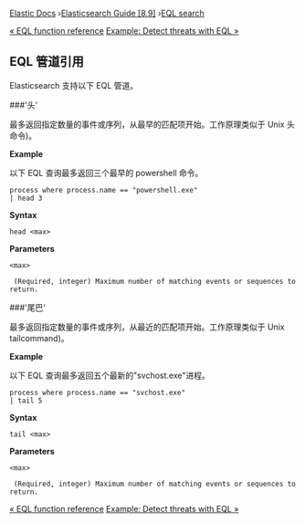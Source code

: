 

[Elastic Docs](/guide/) ›[Elasticsearch Guide [8.9]](index.md) ›[EQL
search](eql.md)

[« EQL function reference](eql-function-ref.md) [Example: Detect threats
with EQL »](eql-ex-threat-detection.md)

## EQL 管道引用

Elasticsearch 支持以下 EQL 管道。

###'头'

最多返回指定数量的事件或序列，从最早的匹配项开始。工作原理类似于 Unix 头命令)。

**Example**

以下 EQL 查询最多返回三个最早的 powershell 命令。

    
    
    process where process.name == "powershell.exe"
    | head 3

**Syntax**

    
    
    head <max>

**Parameters**

`<max>`

     (Required, integer) Maximum number of matching events or sequences to return. 

###'尾巴'

最多返回指定数量的事件或序列，从最近的匹配项开始。工作原理类似于 Unix tailcommand)。

**Example**

以下 EQL 查询最多返回五个最新的"svchost.exe"进程。

    
    
    process where process.name == "svchost.exe"
    | tail 5

**Syntax**

    
    
    tail <max>

**Parameters**

`<max>`

     (Required, integer) Maximum number of matching events or sequences to return. 

[« EQL function reference](eql-function-ref.md) [Example: Detect threats
with EQL »](eql-ex-threat-detection.md)
